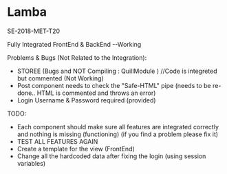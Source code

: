 # Lamba
SE-2018-MET-T20

Fully Integrated
FrontEnd & BackEnd --Working

Problems & Bugs (Not Related to the Integration):
- STOREE (Bugs and NOT Compiling : QuillModule ) //Code is integreted but commented (Not Working)
- Post component needs to check the "Safe-HTML" pipe (needs to be re-done.. HTML is commented and throws an error)
- Login Username & Password required (provided)

TODO:
- Each component should make sure all features are integrated correctly and nothing is missing (functioning) (if you find a problem please fix it)
- TEST ALL FEATURES AGAIN
- Create a template for the view (FrontEnd)
- Change all the hardcoded data after fixing the login (using session variables)

